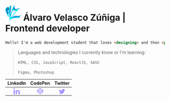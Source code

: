 <img  src="https://github.com/VZAlvaro23/VZAlvaro23/blob/main/vz.png" alt="álvaro-velasco-zúñiga-362a85236" height="50" width="50" /> Álvaro Velasco Zúñiga | Frontend developer
=============

```html
Hello! I'm a web development student that loves <designing> and then <programming> his own things.
```

> Languages and technologies I currently know or I'm learning:
> 
> `HTML, CSS, JavaScript, ReactJS, SASS`
> 
> `Figma, Photoshop`

| LinkedIn  | CodePen | Twitter |
| :---------------: |:---------------:| :---------------:|
| <a href="https://linkedin.com/in/álvaro-velasco-zúñiga-362a85236" target="blank"><img align="center" src="https://github.com/VZAlvaro23/VZAlvaro23/blob/main/linkedin.png" alt="álvaro-velasco-zúñiga-362a85236" height="20" width="20" /></a>      | <a href="https://codepen.io/vz23" target="blank"><img align="center" src="https://github.com/VZAlvaro23/VZAlvaro23/blob/main/codepen.png" alt="vz23" height="20" width="20" /></a> | <a href="https://twitter.com/vz23" target="blank"><img align="center" src="https://github.com/VZAlvaro23/VZAlvaro23/blob/main/twitter.png" alt="vz23" height="16" width="20" /></a> |


